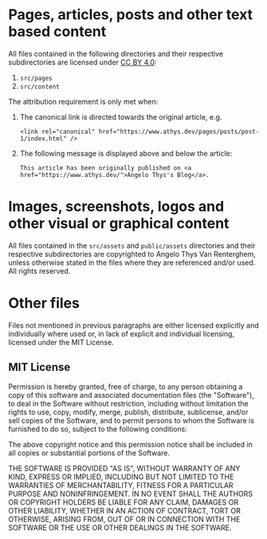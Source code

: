 # Pages, articles, posts and other text based content

All files contained in the following directories and their respective subdirectories are licensed under [CC BY 4.0](https://creativecommons.org/licenses/by/4.0/):

1. `src/pages`
2. `src/content`

The attribution requirement is only met when:

1. The canonical link is directed towards the original article, e.g.

   `<link rel="canonical" href="https://www.athys.dev/pages/posts/post-1/index.html" />`

2. The following message is displayed above and below the article:

   `This article has been originally published on <a href="https://www.athys.dev/">Angelo Thys's Blog</a>.`

# Images, screenshots, logos and other visual or graphical content

All files contained in the `src/assets` and `public/assets` directories and their respective subdirectories are copyrighted to Angelo Thys Van Renterghem, unless otherwise stated in the files where they are referenced and/or used. All rights reserved.

# Other files

Files not mentioned in previous paragraphs are either licensed explicitly and individually where used or, in lack of explicit and individual licensing, licensed under the MIT License.

## MIT License

Permission is hereby granted, free of charge, to any person obtaining
a copy of this software and associated documentation files (the
"Software"), to deal in the Software without restriction, including
without limitation the rights to use, copy, modify, merge, publish,
distribute, sublicense, and/or sell copies of the Software, and to
permit persons to whom the Software is furnished to do so, subject to
the following conditions:

The above copyright notice and this permission notice shall be
included in all copies or substantial portions of the Software.

THE SOFTWARE IS PROVIDED "AS IS", WITHOUT WARRANTY OF ANY KIND,
EXPRESS OR IMPLIED, INCLUDING BUT NOT LIMITED TO THE WARRANTIES OF
MERCHANTABILITY, FITNESS FOR A PARTICULAR PURPOSE AND
NONINFRINGEMENT. IN NO EVENT SHALL THE AUTHORS OR COPYRIGHT HOLDERS BE
LIABLE FOR ANY CLAIM, DAMAGES OR OTHER LIABILITY, WHETHER IN AN ACTION
OF CONTRACT, TORT OR OTHERWISE, ARISING FROM, OUT OF OR IN CONNECTION
WITH THE SOFTWARE OR THE USE OR OTHER DEALINGS IN THE SOFTWARE.
